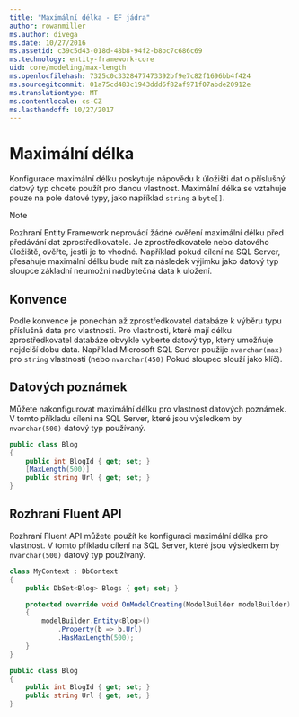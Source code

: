 ```yaml
---
title: "Maximální délka - EF jádra"
author: rowanmiller
ms.author: divega
ms.date: 10/27/2016
ms.assetid: c39c5d43-018d-48b8-94f2-b8bc7c686c69
ms.technology: entity-framework-core
uid: core/modeling/max-length
ms.openlocfilehash: 7325c0c3328477473392bf9e7c82f1696bb4f424
ms.sourcegitcommit: 01a75cd483c1943ddd6f82af971f07abde20912e
ms.translationtype: MT
ms.contentlocale: cs-CZ
ms.lasthandoff: 10/27/2017
---
```

# <a name="maximum-length"></a>Maximální délka

Konfigurace maximální délku poskytuje nápovědu k úložišti dat o příslušný datový typ chcete použít pro danou vlastnost. Maximální délka se vztahuje pouze na pole datové typy, jako například `string` a `byte[]`.

> [!NOTE]  
> Rozhraní Entity Framework neprovádí žádné ověření maximální délku před předávání dat zprostředkovatele. Je zprostředkovatele nebo datového úložiště, ověřte, jestli je to vhodné. Například pokud cílení na SQL Server, přesahuje maximální délku bude mít za následek výjimku jako datový typ sloupce základní neumožní nadbytečná data k uložení.

## <a name="conventions"></a>Konvence

Podle konvence je ponechán až zprostředkovatel databáze k výběru typu příslušná data pro vlastnosti. Pro vlastnosti, které mají délku zprostředkovatel databáze obvykle vyberte datový typ, který umožňuje nejdelší dobu data. Například Microsoft SQL Server použije `nvarchar(max)` pro `string` vlastnosti (nebo `nvarchar(450)` Pokud sloupec slouží jako klíč).

## <a name="data-annotations"></a>Datových poznámek

Můžete nakonfigurovat maximální délku pro vlastnost datových poznámek. V tomto příkladu cílení na SQL Server, které jsou výsledkem by `nvarchar(500)` datový typ používaný.

<!-- [!code-csharp[Main](samples/core/Modeling/DataAnnotations/Samples/MaxLength.cs?highlight=4)] -->
``` csharp
public class Blog
{
    public int BlogId { get; set; }
    [MaxLength(500)]
    public string Url { get; set; }
}
```

## <a name="fluent-api"></a>Rozhraní Fluent API

Rozhraní Fluent API můžete použít ke konfiguraci maximální délka pro vlastnost. V tomto příkladu cílení na SQL Server, které jsou výsledkem by `nvarchar(500)` datový typ používaný.

<!-- [!code-csharp[Main](samples/core/Modeling/FluentAPI/Samples/MaxLength.cs?highlight=7,8,9)] -->
``` csharp
class MyContext : DbContext
{
    public DbSet<Blog> Blogs { get; set; }

    protected override void OnModelCreating(ModelBuilder modelBuilder)
    {
        modelBuilder.Entity<Blog>()
            .Property(b => b.Url)
            .HasMaxLength(500);
    }
}

public class Blog
{
    public int BlogId { get; set; }
    public string Url { get; set; }
}
```

